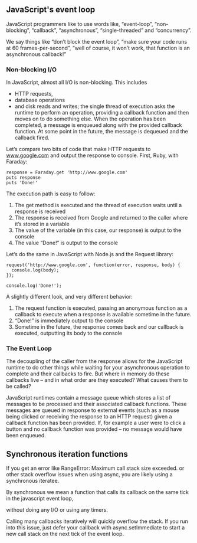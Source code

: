 ## JavaScript's event loop

JavaScript programmers like to use words like, “event-loop”, “non-blocking”, “callback”, “asynchronous”, “single-threaded” and “concurrency”.

We say things like “don’t block the event loop”, “make sure your code runs at 60 frames-per-second”, “well of course, it won’t work, that function is an asynchronous callback!”

### Non-blocking I/O
In JavaScript, almost all I/O is non-blocking. This includes 
* HTTP requests, 
* database operations 
* and disk reads and writes; 
the single thread of execution asks the runtime to perform an operation, providing a callback function and then moves on to do something else. 
When the operation has been completed, a message is enqueued along with the provided callback function. 
At some point in the future, the message is dequeued and the callback fired.

Let’s compare two bits of code that make HTTP requests to www.google.com and output the response to console. First, Ruby, with Faraday:
```
response = Faraday.get 'http://www.google.com'
puts response
puts 'Done!'
```
The execution path is easy to follow:

1. The get method is executed and the thread of execution waits until a response is received
2. The response is received from Google and returned to the caller where it’s stored in a variable
3. The value of the variable (in this case, our response) is output to the console
4. The value “Done!” is output to the console

Let’s do the same in JavaScript with Node.js and the Request library:
```
request('http://www.google.com', function(error, response, body) {
  console.log(body);
});

console.log('Done!');
```
A slightly different look, and very different behavior:

1. The request function is executed, passing an anonymous function as a callback to execute when a response is available sometime in the future.
2. “Done!” is immediately output to the console
3. Sometime in the future, the response comes back and our callback is executed, outputting its body to the console

### The Event Loop
The decoupling of the caller from the response allows for the JavaScript runtime to do other things while waiting for your asynchronous operation to complete and their callbacks to fire. But where in memory do these callbacks live – and in what order are they executed? What causes them to be called?

JavaScript runtimes contain a message queue which stores a list of messages to be processed and their associated callback functions. These messages are queued in response to external events (such as a mouse being clicked or receiving the response to an HTTP request) given a callback function has been provided. If, for example a user were to click a button and no callback function was provided – no message would have been enqueued.




## Synchronous iteration functions
If you get an error like RangeError: Maximum call stack size exceeded. or other stack overflow issues when using async, you are likely using a synchronous iteratee. 

By synchronous we mean a function that calls its callback on the same tick in the javascript event loop,

without doing any I/O or using any timers. 

Calling many callbacks iteratively will quickly overflow the stack. If you run into this issue, just defer your callback with async.setImmediate to start a new call stack on the next tick of the event loop.